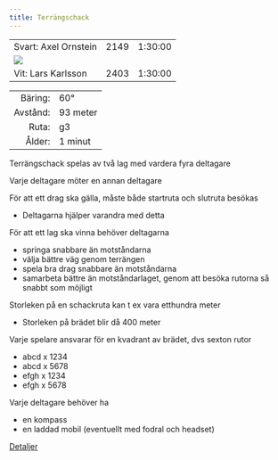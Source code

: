 ```yaml
---
title: Terrängschack
---
```


||||
|-|-|-|
|Svart: Axel Ornstein|2149|1:30:00|
|![](details/quadrants/8x8.png)|||
|Vit: Lars Karlsson|2403|1:30:00|

|||
|-:|:-|
|Bäring:|60°|
|Avstånd:|93 meter|
|Ruta:|g3|
|Ålder:|1 minut|

Terrängschack spelas av två lag med vardera fyra deltagare  

Varje deltagare möter en annan deltagare  

För att ett drag ska gälla, måste både startruta och slutruta besökas  
* Deltagarna hjälper varandra med detta

För att ett lag ska vinna behöver deltagarna  
* springa snabbare än motståndarna  
* välja bättre väg genom terrängen  
* spela bra drag snabbare än motståndarna  
* samarbeta bättre än motståndarlaget, genom att besöka rutorna så snabbt som möjligt  

Storleken på en schackruta kan t ex vara etthundra meter  
 * Storleken på brädet blir då 400 meter  

Varje spelare ansvarar för en kvadrant av brädet, dvs sexton rutor  
 * abcd x 1234  
 * abcd x 5678  
 * efgh x 1234  
 * efgh x 5678  

Varje deltagare behöver ha  
 * en kompass  
 * en laddad mobil (eventuellt med fodral och headset)  

[Detaljer](details)
